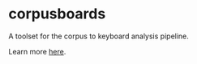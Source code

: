 # corpusboards
A toolset for the corpus to keyboard analysis pipeline.

Learn more [here](https://hackmd.io/s/r1mZn5lzX).